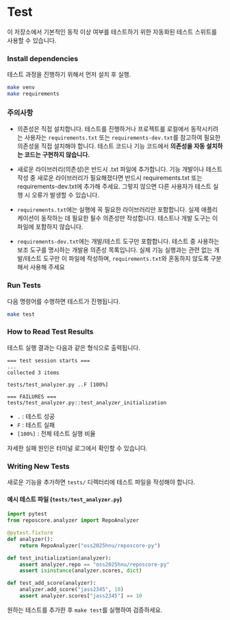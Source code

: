 # Test

이 저장소에서 기본적인 동작 이상 여부를 테스트하기 위한 자동화된 테스트 스위트를 사용할 수 있습니다.

### Install dependencies

테스트 과정을 진행하기 위해서 먼저 설치 후 실행.
```bash
make venv
make requirements
```

### 주의사항
- 의존성은 직접 설치합니다.
    테스트를 진행하거나 프로젝트를 로컬에서 동작시키려는 사용자는 `requirements.txt` 또는 `requirements-dev.txt`를 참고하여 필요한 의존성을 직접 설치해야 합니다. 테스트 코드나 기능 코드에서 **의존성을 자동 설치하는 코드는 구현하지 않습니다.**

- 새로운 라이브러리(의존성)은 반드시 .txt 파일에 추가합니다.
    기능 개발이나 테스트 작성 중 새로운 라이브러리가 필요해졌다면 반드시 requirements.txt 또는 requirements-dev.txt에 추가해 주세요. 그렇지 않으면 다른 사용자가 테스트 실행 시 오류가 발생할 수 있습니다.

- `requirements.txt`에는 실행에 꼭 필요한 라이브러리만 포함합니다.
    실제 애플리케이션이 동작하는 데 필요한 필수 의존성만 작성합니다. 테스트나 개발 도구는 이 파일에 포함하지 않습니다.

- `requirements-dev.txt`에는 개발/테스트 도구만 포함합니다.
    테스트 중 사용하는 보조 도구를 명시하는 개발용 의존성 목록입니다. 실제 기능 실행과는 관련 없는 개발/테스트 도구만 이 파일에 작성하며, `requirements.txt`와 혼동하지 않도록 구분해서 사용해 주세요

### Run Tests
다음 명령어를 수행하면 테스트가 진행됩니다.
```bash
make test
```

### How to Read Test Results

테스트 실행 결과는 다음과 같은 형식으로 출력됩니다.
```
=== test session starts ===
...
collected 3 items

tests/test_analyzer.py ..F [100%]

=== FAILURES ===
tests/test_analyzer.py::test_analyzer_initialization
```
- `.` : 테스트 성공
- `F` : 테스트 실패
- `[100%]` : 전체 테스트 실행 비율

자세한 실패 원인은 터미널 로그에서 확인할 수 있습니다.

### Writing New Tests

새로운 기능을 추가하면 `tests/` 디렉터리에 테스트 파일을 작성해야 합니다.

#### 예시 테스트 파일 (`tests/test_analyzer.py`)
```python
import pytest
from reposcore.analyzer import RepoAnalyzer

@pytest.fixture
def analyzer():
    return RepoAnalyzer("oss2025hnu/reposcore-py")

def test_initialization(analyzer):
    assert analyzer.repo == "oss2025hnu/reposcore-py"
    assert isinstance(analyzer.scores, dict)

def test_add_score(analyzer):
    analyzer.add_score("jass2345", 10)
    assert analyzer.scores["jass2345"] == 10
```
원하는 테스트를 추가한 후 `make test`를 실행하여 검증하세요.